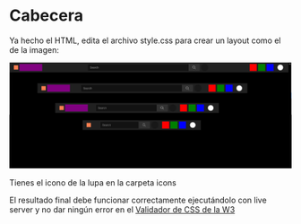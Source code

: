 # Cabecera

Ya hecho el HTML, edita el archivo style.css para crear un layout como el de la imagen:

![Cabecera](./example/cabecera.png)

Tienes el icono de la lupa en la carpeta icons

El resultado final debe funcionar correctamente ejecutándolo con live server y no dar ningún error en el [Validador de CSS de la W3](https://jigsaw.w3.org/css-validator/#validate_by_input)
